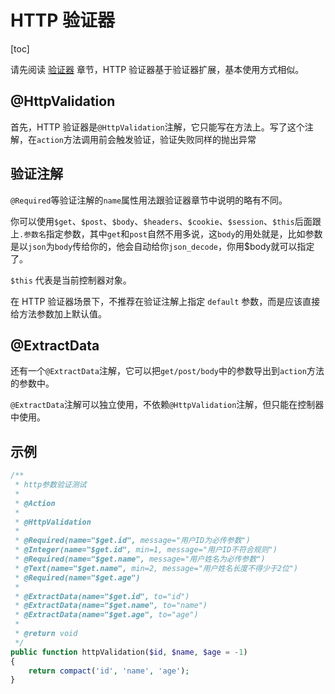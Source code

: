 # HTTP 验证器

[toc]

请先阅读 [验证器](/v2.1/components/validation/index.html) 章节，HTTP 验证器基于验证器扩展，基本使用方式相似。

## @HttpValidation

首先，HTTP 验证器是`@HttpValidation`注解，它只能写在方法上。写了这个注解，在`action`方法调用前会触发验证，验证失败同样的抛出异常

## 验证注解

`@Required`等验证注解的`name`属性用法跟验证器章节中说明的略有不同。

你可以使用`$get`、`$post`、`$body`、`$headers`、`$cookie`、`$session`、`$this`后面跟上`.参数名`指定参数，其中`get`和`post`自然不用多说，这`body`的用处就是，比如参数是以`json`为`body`传给你的，他会自动给你`json_decode`，你用$body就可以指定了。

`$this` 代表是当前控制器对象。

在 HTTP 验证器场景下，不推荐在验证注解上指定 `default` 参数，而是应该直接给方法参数加上默认值。

## @ExtractData

还有一个`@ExtractData`注解，它可以把`get/post/body`中的参数导出到`action`方法的参数中。

`@ExtractData`注解可以独立使用，不依赖`@HttpValidation`注解，但只能在控制器中使用。

## 示例

```php
/**
 * http参数验证测试
 * 
 * @Action
 * 
 * @HttpValidation
 * 
 * @Required(name="$get.id", message="用户ID为必传参数")
 * @Integer(name="$get.id", min=1, message="用户ID不符合规则")
 * @Required(name="$get.name", message="用户姓名为必传参数")
 * @Text(name="$get.name", min=2, message="用户姓名长度不得少于2位")
 * @Required(name="$get.age")
 * 
 * @ExtractData(name="$get.id", to="id")
 * @ExtractData(name="$get.name", to="name")
 * @ExtractData(name="$get.age", to="age")
 *
 * @return void
 */
public function httpValidation($id, $name, $age = -1)
{
    return compact('id', 'name', 'age');
}
```

